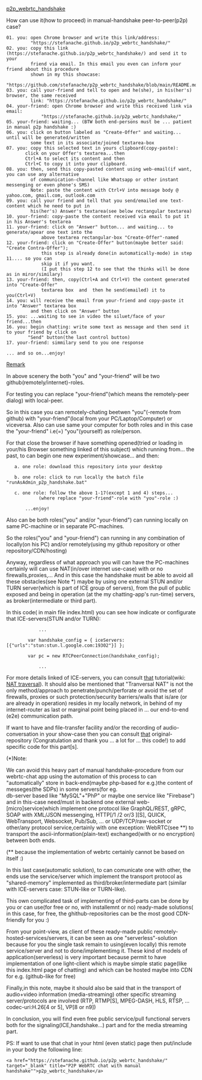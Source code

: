 <a href="https://stefanache.github.io/p2p_webrtc_handshake/">p2p_webrtc_handshake</a>

How can use it(how to proceed) in manual-handshake peer-to-peer(p2p) case?

	01. you: open Chrome browser and write this link/address: 
 	         "https://stefanache.github.io/p2p_webrtc_handshake/"
	02. you: copy this link (https://stefanache.github.io/p2p_webrtc_handshake/) and send it to your
 	         friend via email. In this email you even can inform your friend about this procedure
 	         shown in my this showcase:
 	         "https://github.com/stefanache/p2p_webrtc_handshake/blob/main/README.md"
	03. you: call your-friend and tell to open and he(she), in his(her's) browser, the same received 
 	         link: "https://stefanache.github.io/p2p_webrtc_handshake/"
	04. your-friend: open Chrome browser and write this received link via email:
 	        	 "https://stefanache.github.io/p2p_webrtc_handshake/"
	05. your-friend: waiting... (BTW both end-persons must be ... patient in manual p2p handshake :)
	06. you: click on button labeled as "Create-Offer" and waiting... until will be generated/written
	         some text in its associate/joined textarea-box
	07. you: copy this selected text in yours clipboard(copy-paste):
		   click on your Offer's textarea...then
		   Ctrl+A to select its content and then
		   Ctrl+C to copy it into your clipboard.
	08. you: then, send this copy-pasted content using web-email(if want, you can use any alternative
 	         of communication-channel like Whatsapp or other instant messenging or even phone's SMS)
 	         Note: paste the content with Ctrl+V into message body @ yahoo.com, gmail.com, outlook.com
	09. you: call your friend and tell that you send/emailed one text-content which he need to put in
	         his(her's) Answer's textarea(see below rectangular textarea)
	10. your-friend: copy-paste the content received via email to put it in his Answer's textarea
	11. your-friend: click on "Answer" button... and waiting... to generate/apear one text into the
	        	 above textarea rectangular-box "Create-Offer"-named
	12. your-friend: click on "Create-Offer" button(maybe better said: "Create Contra-Offer");
 	        	 this step is already done(in automatically-mode) in step 11.... so you can 
 	        	 skip it if you want.
 	        	 (I put this step 12 to see that the thinks will be done as in miror/similary)
	13. your-friend: then, copy(Ctrl+A and Ctrl+V) the content generated into "Create-Offer"
	        	 textarea box  and  then he send(emailed) it to you(Ctrl+V)
	14. you: will receive the email from your-friend and copy-paste it into "Answer" textarea box
	         and then click on "Answer" button
	15. you: ...waiting to see in video the siluet/face of your friend...then
	16. you: begin chatting: write some text as message and then send it to your friend by click on 
	        "Send" button(the last control button)
	17. your-friend: simmilary send to you one response
 
	... and so on...enjoy!

<a href="https://stefanache.github.io/p2p_webrtc_handshake/">Remark</a>

In above scenery the both "you" and "your-friend" will be two github(remotely/internet)-roles.

For testing you can replace "your-friend"(which means the remotely-peer dialog) with local-peer.

So in this case you can remotely-chating beetwen "you"(-remote from github) with "your-friend"(local from your PC/Laptop/Computer) or viceversa.
Also can use same your computer for both roles and in this case the "your-friend" i.e(=) "you"(yourself) as role/person.

For that close the browser if have something opened(tried or loading in your/his Browser something linked of this subject) which running from...
the past, to can begin one new experiment/showcase... and then:

	   a. one role: download this repository into your desktop
	   
	   b. one role: click to run locally the batch file "runAsAdmin_p2p_handshake.bat"
	   
	   c. one role: follow the above 1-17(except 1 and 4) steps...
	      		(where replace "your-friend"-role with "you"-role :)
    
    	   ...enjoy!

   Also can be both roles("you" and/or "your-friend") can running locally on same PC-machine or in separate PC-machines.
      
   So the roles("you" and "your-friend") can running in any combination of locally(on his PC) and/or remotely(using my github repository or other repository/CDN/hosting)

   Anyway, regardless of what approach you will can have the PC-machines certainly will can use NAT(in/over internet use-case) with or no firewalls,proxies,... 
   And in this case the handshake must be able to avoid all these obstacles(see Note *) maybe by using one external STUN and/or TURN server(which is part of ICE group of servers), from the pull of public exposed and being in operation (at the my chatting-app's run-time) servers, as broker(intermediate or third part).
   
   In this code( in main file index.html) you can see how indicate or configurate that ICE-servers(STUN and/or TURN):
   
            	...
         	
         	var handshake_config = { iceServers: [{"urls":"stun:stun.l.google.com:19302"}] };
          
	        var pc = new RTCPeerConnection(handshake_config);
         	
            	...

   For more details linked of ICE-servers, you can consult <a href="https://subspace.com/resources/stun-101-subspace">that</a> tutorial(wiki: <a href="https://en.wikipedia.org/wiki/NAT_traversal">NAT traversal</a>).
   It should also be mentioned that "Tranversal NAT" is not the only method/approach to penetrate/punch/perforate or avoid the set of firewalls, proxies or such protection/security barriers/walls that is/are 
   (or are already in operation) resides in my locally network, in behind of my internet-router as last or marginal point being placed in ... our end-to-end (e2e) communication path.
   
   If want to have and file-transfer facility and/or the recording of audio-conversation in your show-case then you can consult <a href="https://github.com/svarunan/serverless-webrtc/tree/master">that</a> original-repository
   (Congratulation and thank you ... a lot for ... this code!) to add specific code for this part[s].
   
   (*)Note:
   
   We can avoid this heavy part of manual handshake-procedure from our webrtc-chat app using the automation of this process to can "automatically" store in back-end(maybe php-based for e.g.)the content of messeges(the SDPs) in some servers(for eg.  
   db-server based like "MySQL"+"PhP" or maybe one service like "Firebase") and in this-case need/must in backend one external web-[micro]service(which implement one protocol like GraphQL/REST, gRPC, SOAP with XML/JSON messenging, HTTP[/1 /2 or/3 ][S], QUICK, WebTransport, Websocket, Pub/Sub, ... or UDP/TCP/raw-socket or other/any protocol service,certainly with one exception: WebRTC(see **) to transport the ascii-information(plain-text) exchanged(with or no encryption) between both ends.
   
   (** because the implementation of webrtc certainly cannot be based on itself :)
   
   In this last case(automatic solution), to can comunicate one with other, the ends use the service/server which implement the transport protocol as "shared-memory" implemented as third/broker/intermediate part
   (similar with ICE-servers case: STUN-like or TURN-like).
   
   This own complicated task of implementing of third-parts can be done by you or can use(for free or no, with installemnt or no) ready-made solutions( in this case, for free, the ghithub-repositories can be the most good CDN-friendly for you :)
   
   From your point-view, as client of these ready-made public remotely-hosted-services/servers, it can be seen as one "serverless"-solution because for you the single task remain to using(even locally) this remote service/server and not to done/implementimg it.
   These kind of models of application(serverless) is very important because permit to have implementation of one light-client which is maybe simple static page(like this index.html page of chatting) and which can be hosted maybe into CDN  for e.g. 
   (github-like for free)




   Finally,in this note, maybe it should also be said that in the transport of audio+video information (media-streaming) other specific streaming server/protocols are involved (RTP, RTMP[S], MPEG-DASH, HLS, RTSP, ... codec-uri:H.26[4 or 5], VP[8 or n9])
   
   In conclusion, you will find even free public service/pull functional servers both for the signaling(ICE,handshake...) part and for the media streaming part.

 
   PS: If want to use that chat in your html (even static) page then put/include in your body the following line:
   
   	<a href="https://stefanache.github.io/p2p_webrtc_handshake/" target="_blank" title="P2P WebRTC chat with manual handshake"">p2p_webrtc_handshake</a>
